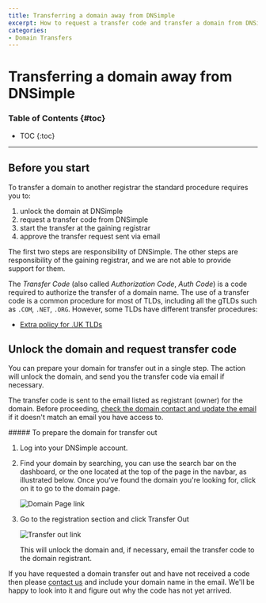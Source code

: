 ```yaml
---
title: Transferring a domain away from DNSimple
excerpt: How to request a transfer code and transfer a domain from DNSimple to a different registrar.
categories:
- Domain Transfers
---
```


# Transferring a domain away from DNSimple

### Table of Contents {#toc}

* TOC
{:toc}

---

## Before you start

To transfer a domain to another registrar the standard procedure requires you to:

1. unlock the domain at DNSimple
1. request a transfer code from DNSimple
1. start the transfer at the gaining registrar
1. approve the transfer request sent via email

The first two steps are responsibility of DNSimple. The other steps are responsibility of the gaining registrar, and we are not able to provide support for them.

The _Transfer Code_ (also called _Authorization Code_, _Auth Code_) is a code required to authorize the transfer of a domain name. The use of a transfer code is a common procedure for most of TLDs, including all the gTLDs such as `.COM`, `.NET`, `.ORG`. However, some TLDs have different transfer procedures:

- [Extra policy for .UK TLDs](/articles/domains-uk/#transfer-away)


## Unlock the domain and request transfer code

You can prepare your domain for transfer out in a single step. The action will unlock the domain, and send you the transfer code via email if necessary.

The transfer code is sent to the email listed as registrant (owner) for the domain. Before proceeding, [check the domain contact and update the email](/articles/changing-domain-contact/#updating-a-domain-contact) if it doesn't match an email you have access to.

<div class="section-steps" markdown="1">
##### To prepare the domain for transfer out

1.  Log into your DNSimple account.
1.  Find your domain by searching, you can use the search bar on the dashboard, or the one located at the top of the page in the navbar, as illustrated below. Once you've found the domain you're looking for, click on it to go to the domain page.

    ![Domain Page link](/files/domains-domain-link.png)

1.  Go to the registration section and click <label>Transfer Out</label>

    ![Transfer out link](/files/domain-transfer-out-action.png)

    This will unlock the domain and, if necessary, email the transfer code to the domain registrant.
</div>

If you have requested a domain transfer out and have not received a code then please [contact us](https://dnsimple.com/contact) and include your domain name in the email. We'll be happy to look into it and figure out why the code has not yet arrived.

